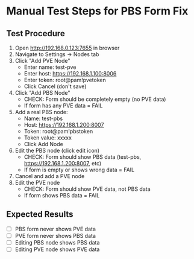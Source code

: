 # Manual Test Steps for PBS Form Fix

## Test Procedure

1. Open http://192.168.0.123:7655 in browser
2. Navigate to Settings → Nodes tab
3. Click "Add PVE Node"
   - Enter name: test-pve
   - Enter host: https://192.168.1.100:8006
   - Enter token: root@pam!pvetoken
   - Click Cancel (don't save)
4. Click "Add PBS Node" 
   - CHECK: Form should be completely empty (no PVE data)
   - If form has any PVE data = FAIL
5. Add a real PBS node:
   - Name: test-pbs
   - Host: https://192.168.1.200:8007  
   - Token: root@pam!pbstoken
   - Token value: xxxxx
   - Click Add Node
6. Edit the PBS node (click edit icon)
   - CHECK: Form should show PBS data (test-pbs, https://192.168.1.200:8007, etc)
   - If form is empty or shows wrong data = FAIL
7. Cancel and add a PVE node
8. Edit the PVE node
   - CHECK: Form should show PVE data, not PBS data
   - If form shows PBS data = FAIL

## Expected Results
- [ ] PBS form never shows PVE data
- [ ] PVE form never shows PBS data  
- [ ] Editing PBS node shows PBS data
- [ ] Editing PVE node shows PVE data